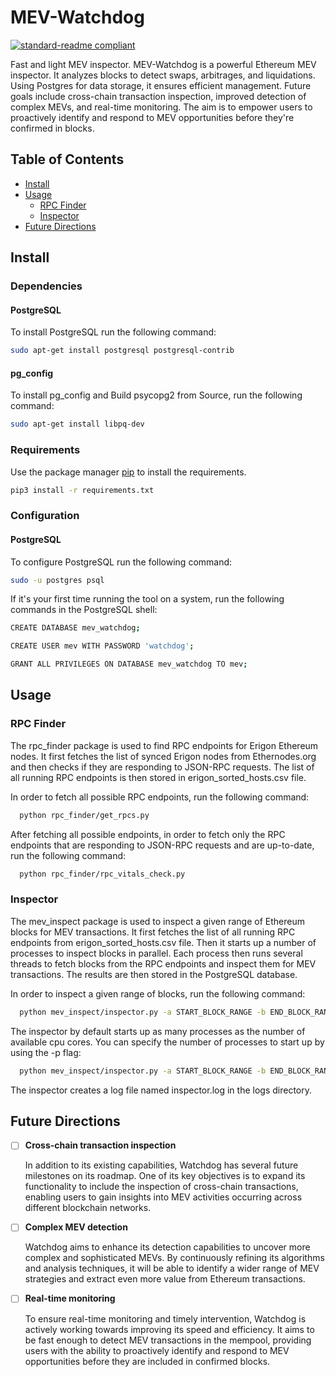 # MEV-Watchdog

[![standard-readme compliant](https://img.shields.io/badge/readme%20style-standard-brightgreen.svg?style=flat-square)](https://github.com/RichardLitt/standard-readme)

Fast and light MEV inspector.
MEV-Watchdog is a powerful Ethereum MEV inspector.
It analyzes blocks to detect swaps,
arbitrages, and liquidations.
Using Postgres for data storage, it ensures efficient management.
Future goals include cross-chain transaction inspection, improved detection of complex MEVs, and real-time monitoring.
The aim is to empower users to proactively identify and respond to MEV opportunities before they're confirmed in blocks.

## Table of Contents

- [Install](#install)
- [Usage](#usage)
    - [RPC Finder](#rpc-finder)
    - [Inspector](#inspector)
- [Future Directions](#future-directions)

## Install

### Dependencies

#### PostgreSQL

To install PostgreSQL run the following command:

```bash
sudo apt-get install postgresql postgresql-contrib
```

#### pg_config

To install pg_config and Build psycopg2 from Source, run the following command:

```bash
sudo apt-get install libpq-dev
```

### Requirements

Use the package manager [pip](https://pip.pypa.io/en/stable/) to install the requirements.

```bash
pip3 install -r requirements.txt
```

### Configuration

#### PostgreSQL

To configure PostgreSQL run the following command:

```bash
sudo -u postgres psql
```

If it's your first time running the tool on a system, run the following commands in the PostgreSQL shell:

```bash
CREATE DATABASE mev_watchdog;

CREATE USER mev WITH PASSWORD 'watchdog';

GRANT ALL PRIVILEGES ON DATABASE mev_watchdog TO mev;
```

## Usage

### RPC Finder

The rpc_finder package is used to find RPC endpoints for Erigon Ethereum nodes.
It first fetches the list of synced Erigon nodes from Ethernodes.org and then checks if they are responding to JSON-RPC
requests.
The list of all running RPC endpoints is then stored in erigon_sorted_hosts.csv file.

In order to fetch all possible RPC endpoints, run the following command:

```bash
  python rpc_finder/get_rpcs.py
```

After fetching all possible endpoints, in order to fetch only the RPC endpoints that are responding to JSON-RPC
requests and are up-to-date, run the following command:

```bash
  python rpc_finder/rpc_vitals_check.py
```

### Inspector

The mev_inspect package is used to inspect a given range of Ethereum blocks for MEV transactions.
It first fetches the list of all running RPC endpoints from erigon_sorted_hosts.csv file.
Then it starts up a number of processes to inspect blocks in parallel.
Each process then runs several threads to fetch blocks from the RPC endpoints and inspect them for MEV transactions.
The results are then stored in the PostgreSQL database.

In order to inspect a given range of blocks, run the following command:

```bash
  python mev_inspect/inspector.py -a START_BLOCK_RANGE -b END_BLOCK_RANGE
```

The inspector by default starts up as many processes as the number of available cpu cores.
You can specify the number of processes to start up by using the -p flag:

```bash
  python mev_inspect/inspector.py -a START_BLOCK_RANGE -b END_BLOCK_RANGE -p NUMBER_OF_PROCESSES
```

The inspector creates a log file named inspector.log in the logs directory.

## Future Directions

- [ ] **Cross-chain transaction inspection**

  In addition to its existing capabilities, Watchdog has several future milestones on its roadmap. One of its key
  objectives is to expand its functionality to include the inspection of cross-chain transactions, enabling users to
  gain
  insights into MEV activities occurring across different blockchain networks.


- [ ] **Complex MEV detection**

  Watchdog aims to enhance its detection capabilities to uncover more complex and sophisticated MEVs. By
  continuously refining its algorithms and analysis techniques, it will be able to identify a wider range of MEV
  strategies and extract even more value from Ethereum transactions.


- [ ] **Real-time monitoring**

  To ensure real-time monitoring and timely intervention, Watchdog is actively working towards improving its speed and
  efficiency. It aims to be fast enough to detect MEV transactions in the mempool, providing users with the ability to
  proactively identify and respond to MEV opportunities before they are included in confirmed blocks.

